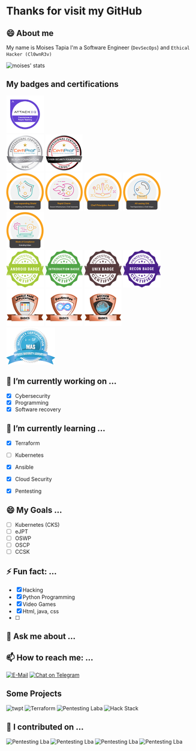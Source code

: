  
# Thanks for visit my GitHub

## 😄 About me

My name is Moises Tapia I'm a Software Engineer (`DevSecOps`) and `Ethical Hacker (Cl0wnR3v)`


![moises' stats](https://github-readme-stats.vercel.app/api?username=moisestapia&show_icons=true)<br>

## My badges and certifications

<img src="https://github.com/MoisesTapia/certandcredentials/blob/main/Foundations_of_Purple_Teaming_Badge.png" width="100" height="100" /> <br>
<img src="https://github.com/MoisesTapia/certandcredentials/blob/main/CertiProf-Badge-SFPC.png" width="100" height="100" /> <img src="https://github.com/MoisesTapia/certandcredentials/blob/main/Cybersecurity-Foundation-Professional-Certificate-CSFPC.png" width="100" height="100" /> <br>
<img src="https://github.com/MoisesTapia/certandcredentials/blob/main/chef_audit.png" width="100" height="100" />
<img src="https://github.com/MoisesTapia/certandcredentials/blob/main/chef_automate.png" width="100" height="100" />
<img src="https://github.com/MoisesTapia/certandcredentials/blob/main/chef_cert.png" width="100" height="100" />
<img src="https://github.com/MoisesTapia/certandcredentials/blob/main/chef_inspec.png" width="100" height="100" />
<img src="https://github.com/MoisesTapia/certandcredentials/blob/main/Chef_inspec_extend.png" width="100" height="100" /> <br>
<img src="https://github.com/MoisesTapia/certandcredentials/blob/main/android.png" width="100" height="100" />
<img src="https://github.com/MoisesTapia/certandcredentials/blob/main/introduction.png" width="100" height="100" />
<img src="https://github.com/MoisesTapia/certandcredentials/blob/main/unix.png" width="100" height="100" />
<img src="https://github.com/MoisesTapia/certandcredentials/blob/main/recon.png" width="100" height="100" /> <br>
<img src="https://github.com/MoisesTapia/certandcredentials/blob/main/OWASP.png" width="100" height="100" />
<img src="https://github.com/MoisesTapia/certandcredentials/blob/main/devsecops.png" width="100" height="100" />
<img src="https://github.com/MoisesTapia/certandcredentials/blob/main/docker%20security.png" width="100" height="100" /> <br>
<img src="https://github.com/MoisesTapia/certandcredentials/blob/main/MAS-Securityapps.png" width="130" height="100" />


<!--
## ⚡ I work With ....

 <details align="center">
    <summary align="center"><strong>Programming Languages:</strong></summary>
     <table align="center">
         <tr align="center">
             <td  align = "center"><img src="https://www.vectorlogo.zone/logos/java/java-ar21.svg" alt="java" border="0"><br></td>
             <td  align = "center"><img src="https://www.vectorlogo.zone/logos/python/python-ar21.svg" alt="Python" border="0"><br></td>
             <td  align = "center"><img src="https://www.vectorlogo.zone/logos/gnu_bash/gnu_bash-ar21.svg" alt="bash" border="0"><br></td>
         </tr>
     </table>
        </details>
 <details align="center">
    <summary align="center"><strong>Containers:</strong></summary>
     <table align="center">
         <tr align="center">
             <td  align = "center"><img src="https://www.vectorlogo.zone/logos/docker/docker-ar21.svg" alt="arch" border="0"><br></td>
         </tr>
     </table>
        </details>
 <details align="center">
    <summary align="center"><strong>IaC:</strong></summary>
     <table align="center">
         <tr align="center">
             <td  align = "center"><img src="https://www.vectorlogo.zone/logos/terraformio/terraformio-ar21.svg" alt="arch" border="0"><br></td>
             <td  align = "center"><img src="https://www.vectorlogo.zone/logos/chefio/chefio-ar21.svg" border="0"><br></td>
             <td  align = "center"><img src="https://www.vectorlogo.zone/logos/ansible/ansible-ar21.svg" border="0"><br></td>
         </tr>
     </table>
        </details>
<details align="center">
    <summary align="center"><strong>Monitoring:</strong></summary>
     <table align="center">
         <tr align="center">
             <td  align = "center"><img src="https://www.vectorlogo.zone/logos/grafana/grafana-ar21.svg" alt="arch" border="0"><br></td>
             <td  align = "center"><img src="https://www.vectorlogo.zone/logos/zabbix/zabbix-ar21.svg" border="0"><br></td>
             <td  align = "center"><img src="https://www.vectorlogo.zone/logos/prometheusio/prometheusio-ar21.svg" border="0"><br></td>
             <td  align = "center"><img src="https://www.vectorlogo.zone/logos/influxdata/influxdata-ar21.svg" border="0"><br></td>
         </tr>
     </table>
        </details>
 <details align="center">
    <summary align="center"><strong>Cloud:</strong></summary>
     <table align="center">
         <tr align="center">
             <td  align = "center"><img src="https://www.vectorlogo.zone/logos/amazon_aws/amazon_aws-ar21.svg" alt="arch" border="0"><br></td>
         </tr>
     </table>
        </details>
 <details align="center">
    <summary align="center"><strong>Repos:</strong></summary>
     <table align="center">
         <tr align="center">
             <td  align = "center"><img src="https://www.vectorlogo.zone/logos/gitlab/gitlab-ar21.svg" alt="arch" border="0"><br></td>
             <td  align = "center"><img src="https://www.vectorlogo.zone/logos/github/github-ar21.svg" alt="arch" border="0"><br></td>
         </tr>
     </table>
        </details>

<code><img height="50" src="https://www.vectorlogo.zone/logos/archlinux/archlinux-ar21.svg"></code>
<code><img height="50" src="https://www.vectorlogo.zone/logos/linux/linux-ar21.svg"></code>
<code><img height="50" src="https://img.icons8.com/color/96/000000/kali-linux.png"></code>
<code><img height="50" src="https://img.icons8.com/color/96/000000/centos.png"></code>
<code><img height="50" src="https://github.com/konpa/devicon/blob/master/icons/windows8/windows8-original.svg"></code>


<code><img height="50" src="https://upload.wikimedia.org/wikipedia/commons/3/38/Metasploit_logo_and_wordmark.png"></code>
<code><img height="50" src="https://img.icons8.com/windows/128/000000/hackerrank.png"></code>
<code><img height="50" src="https://cdn.icon-icons.com/icons2/2148/PNG/128/nmap_icon_132152.png"></code>
<code><img height="50" src="https://www.maltego.com/img/maltego-logo/maltego-horizontal.png"></code>
<code><img height="50" src="https://www.sleuthkit.org/picts/renzik_sm.jpg"></code>

<code><img height="50" src="https://www.vectorlogo.zone/logos/vaultproject/vaultproject-ar21.svg"></code>
<code><img height="50" src="https://github.com/cncf/landscape/blob/master/hosted_logos/snyk.svg"></code>
<code><img height="50" src="https://www.vectorlogo.zone/logos/anchoreio/anchoreio-ar21.svg"></code>
<code><img height="50" src="https://www.vectorlogo.zone/logos/aquasec/aquasec-ar21.svg"></code>


## More tools as ...

 - [X] _Metasploit_
 - [X] _Kali linux_
 - [X] _Nessus_
 - [X] _Nmap_
-->
## 🔭 I’m currently working on ...

- [X] Cybersecurity
- [X] Programming
- [X] Software recovery

## 🌱 I’m currently learning ...
- [X] Terraform
- [ ] Kubernetes
- [x] Ansible
- [x] Cloud Security
- [x] Pentesting


## 😄 My Goals ...
- [ ] Kubernetes (CKS)
- [ ] eJPT
- [ ] OSWP
- [ ] OSCP
- [ ] CCSK

## ⚡ Fun fact: ...

- [X] Hacking
- [X] Python Programming
- [X] Video Games
- [X] Html, java, css
- [ ] 
## 💬 Ask me about ...
## 📫 How to reach me: ...

[![E-Mail](https://img.shields.io/badge/--email?label=E-mail&logo=Gmail&style=social)](mailto:moisestapia@gmail.com)
[![Chat on Telegram](https://img.shields.io/badge/--telegram?label=Telegram&logo=Telegram&style=social)](https://t.me/equinockx)

## Some Projects

![twpt](https://github-readme-stats.vercel.app/api/pin?username=moisestapia&repo=TWAPT&title_color=fff&icon_color=f9f9f9&text_color=9f9f9f&bg_color=151515)
![Terraform](https://github-readme-stats.vercel.app/api/pin?username=moisestapia&repo=Infra-Basic&title_color=fff&icon_color=f9f9f9&text_color=9f9f9f&bg_color=151515) 
![Pentesting Laba](https://github-readme-stats.vercel.app/api/pin?username=moisestapia&repo=Pentesting-lab&title_color=fff&icon_color=f9f9f9&text_color=9f9f9f&bg_color=151515)
![Hack Stack](https://github-readme-stats.vercel.app/api/pin?username=moisestapia&repo=Hack-Stack&title_color=fff&icon_color=f9f9f9&text_color=9f9f9f&bg_color=151515)

## 🔭 I contributed on ...

![Pentesting Lba](https://github-readme-stats.vercel.app/api/pin?username=htr-tech&repo=zphisher&title_color=fff&icon_color=f9f9f9&text_color=9f9f9f&bg_color=151515)
![Pentesting Lba](https://github-readme-stats.vercel.app/api/pin?username=dev-sec&repo=cis-docker-benchmark&title_color=fff&icon_color=f9f9f9&text_color=9f9f9f&bg_color=151515)
![Pentesting Lba](https://github-readme-stats.vercel.app/api/pin?username=aboul3la&repo=Sublist3r&title_color=fff&icon_color=f9f9f9&text_color=9f9f9f&bg_color=151515)
![Pentesting Lba](https://github-readme-stats.vercel.app/api/pin?username=websploit&repo=websploit&title_color=fff&icon_color=f9f9f9&text_color=9f9f9f&bg_color=151515)

<!--
**MoisesTapia/moisestapia** is a ✨ _special_ ✨ repository because its `README.md` (this file) appears on your GitHub profile.
Here are some ideas to get you started:
- 👯 I’m looking to collaborate on ...
- 🤔 I’m looking for help with ...
- 😄 Pronouns: ...
-->
